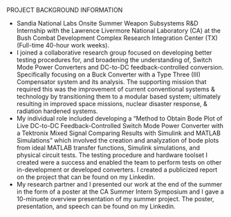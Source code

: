 PROJECT BACKGROUND INFORMATION
- Sandia National Labs Onsite Summer Weapon Subsystems R&D Internship with the Lawrence Livermore National Laboratory (CA) at the Bush Combat Development Complex Research Integration Center (TX) (Full-time 40-hour work weeks).
- I joined a collaborative research group focused on developing better testing procedures for, and broadening the understanding of, Switch Mode Power Converters and DC-to-DC feedback-controlled conversion. Specifically focusing on a Buck Converter with a Type Three (III) Compensator system and its analysis. The supporting mission that required this was the improvement of current conventional systems & technology by transitioning them to a modular based system; ultimately resulting in improved space missions, nuclear disaster response, & radiation hardened systems.
- My individual role included developing a “Method to Obtain Bode Plot of Live DC-to-DC Feedback-Controlled Switch Mode Power Converter with a Tektronix Mixed Signal Comparing Results with Simulink and MATLAB Simulations” which involved the creation and analyzation of bode plots from ideal MATLAB transfer functions, Simulink simulations, and physical circuit tests. The testing procedure and hardware toolset I created were a success and enabled the team to perform tests on other in-development or developed converters. I created a publicized report on the project that can be found on my Linkedin.
- My research partner and I presented our work at the end of the summer in the form of a poster at the CA Summer Intern Symposium and I gave a 10-minuete overview presentation of my summer project. The poster, presentation, and speech can be found on my Linkedin.

